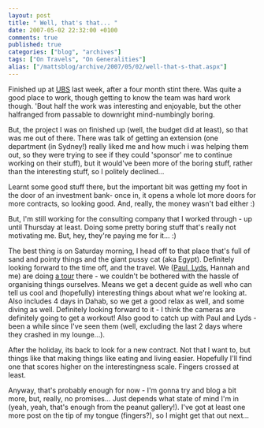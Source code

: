 ```yaml
---
layout: post
title: " Well, that's that... "
date: 2007-05-02 22:32:00 +0100
comments: true
published: true
categories: ["blog", "archives"]
tags: ["On Travels", "On Generalities"]
alias: ["/mattsblog/archive/2007/05/02/well-that-s-that.aspx"]
---
```

<!-- more -->

<p>Finished up at <a href="http://www.ubs.com" mce_href="http://www.ubs.com">UBS</a> last week, after a four month stint there. Was quite a good place to work, though getting to know the team was hard work though. 'Bout half the work was interesting and enjoyable, but the other halfranged from passable to downright mind-numbingly boring. </p>
 <p>But, the project I was on finished up (well, the budget did at least), so that was me out of there. There was talk of getting an extension (one department (in Sydney!) really liked me and how much i was helping them out, so they were trying to see if they could 'sponsor' me to continue working on their stuff), but it would've been more of the boring stuff, rather than the interesting stuff, so I politely declined... </p>
 <p>Learnt some good stuff there, but the important bit was getting my foot in the door of an investment bank- once in, it opens a whole lot more doors for more contracts, so looking good. And, really, the money wasn't bad either :)</p>
 <p>But, I'm still working for the consulting company that&nbsp;I worked through - up until Thursday at least. Doing some pretty boring stuff that's really not motivating me. But, hey, they're paying me for it... :)</p>
 <p>The best thing is on Saturday morning, I head off to that place that's full of sand and pointy things and the giant pussy cat (aka Egypt). Definitely looking forward to the time off, and the travel. We (<a href="http://oneroundpebble.com/paulsblog" mce_href="http://oneroundpebble.com/paulsblog">Paul, Lyds</a>, Hannah and me) are doing <a href="http://www.egyptonthego.com/king-ramses-itinerary" mce_href="http://www.egyptonthego.com/king-ramses-itinerary">a tour</a> there - we couldn't be bothered with the hassle of organising things ourselves. Means we get a decent guide as well who can tell us cool and (hopefully) interesting things about what we're looking at. Also includes 4 days in Dahab, so we get a good relax as well, and some diving as well. Definitely looking forward to it - I think the cameras&nbsp;are definitely going to get a workout! Also good to catch up with Paul and Lyds - been a while since I've seen them (well, excluding the last 2 days where they crashed in my lounge...).</p>
 <p>After the holiday, its back to look for a new contract. Not that I want to, but things like that making things like eating and living easier. Hopefully I'll find one that scores higher on the interestingness scale. Fingers crossed at least.</p>
 <p>Anyway, that's probably enough for now - I'm gonna try and blog a bit more, but, really, no promises... Just depends what state of mind I'm in (yeah, yeah, that's enough from the peanut gallery!). I've got at least one more post on the tip of my tongue (fingers?), so I might get that out next...</p>
